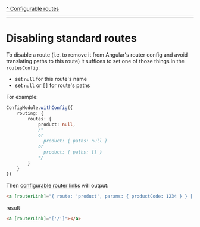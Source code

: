 [^ Configurable routes](../README.md)

---

# Disabling standard routes

To disable a route (i.e. to remove it from Angular's router config and avoid translating paths to this route) it suffices to set one of those things in the `routesConfig`:

- set `null` for this route's name
- set `null` or `[]` for route's paths

For example:

```typescript
ConfigModule.withConfig({
    routing: {
        routes: {
            product: null,
            /*
            or
              product: { paths: null }
            or
              product: { paths: [] }
            */
        }
    }
})
```

Then [configurable router links](./configurable-router-links.md) will output:

```html
<a [routerLink]="{ route: 'product', params: { productCode: 1234 } } | cxTranslateUrl"></a>
```

result

```html
<a [routerLink]="['/']"></a>
```
